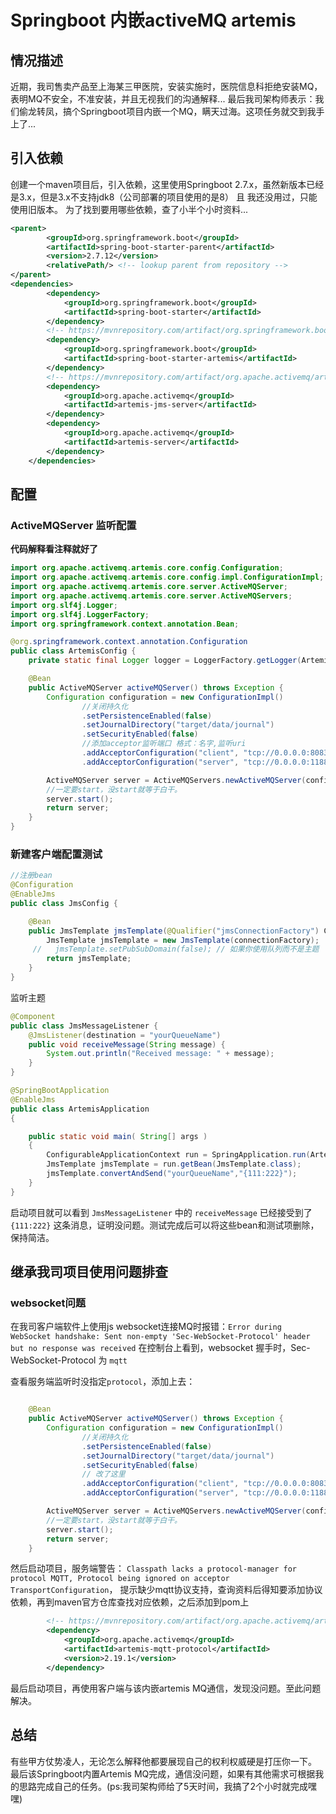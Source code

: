 # Springboot 内嵌activeMQ artemis
## 情况描述
近期，我司售卖产品至上海某三甲医院，安装实施时，医院信息科拒绝安装MQ，表明MQ不安全，不准安装，并且无视我们的沟通解释...
最后我司架构师表示：我们偷龙转凤，搞个Springboot项目内嵌一个MQ，瞒天过海。这项任务就交到我手上了...

## 引入依赖
创建一个maven项目后，引入依赖，这里使用Springboot 2.7.x，虽然新版本已经是3.x，但是3.x不支持jdk8（公司部署的项目使用的是8） 且 我还没用过，只能使用旧版本。
为了找到要用哪些依赖，查了小半个小时资料...
```xml
<parent>
        <groupId>org.springframework.boot</groupId>
        <artifactId>spring-boot-starter-parent</artifactId>
        <version>2.7.12</version>
        <relativePath/> <!-- lookup parent from repository -->
</parent>
<dependencies>
        <dependency>
            <groupId>org.springframework.boot</groupId>
            <artifactId>spring-boot-starter</artifactId>
        </dependency>
        <!-- https://mvnrepository.com/artifact/org.springframework.boot/spring-boot-starter-artemis -->
        <dependency>
            <groupId>org.springframework.boot</groupId>
            <artifactId>spring-boot-starter-artemis</artifactId>
        </dependency>
        <!-- https://mvnrepository.com/artifact/org.apache.activemq/artemis-jms-server -->
        <dependency>
            <groupId>org.apache.activemq</groupId>
            <artifactId>artemis-jms-server</artifactId>
        </dependency>
        <dependency>
            <groupId>org.apache.activemq</groupId>
            <artifactId>artemis-server</artifactId>
        </dependency>
    </dependencies>
```

## 配置
### ActiveMQServer 监听配置
**代码解释看注释就好了**
```java
import org.apache.activemq.artemis.core.config.Configuration;
import org.apache.activemq.artemis.core.config.impl.ConfigurationImpl;
import org.apache.activemq.artemis.core.server.ActiveMQServer;
import org.apache.activemq.artemis.core.server.ActiveMQServers;
import org.slf4j.Logger;
import org.slf4j.LoggerFactory;
import org.springframework.context.annotation.Bean;

@org.springframework.context.annotation.Configuration
public class ArtemisConfig {
    private static final Logger logger = LoggerFactory.getLogger(ArtemisConfig.class);

    @Bean
    public ActiveMQServer activeMQServer() throws Exception {
        Configuration configuration = new ConfigurationImpl()
        		//关闭持久化
                .setPersistenceEnabled(false)
                .setJournalDirectory("target/data/journal")
                .setSecurityEnabled(false)
                //添加acceptor监听端口 格式：名字,监听uri
                .addAcceptorConfiguration("client", "tcp://0.0.0.0:8083")
                .addAcceptorConfiguration("server", "tcp://0.0.0.0:11883");

        ActiveMQServer server = ActiveMQServers.newActiveMQServer(configuration);
        //一定要start，没start就等于白干。
        server.start();
        return server;
    }
}
```  

### 新建客户端配置测试
```java
//注册bean
@Configuration
@EnableJms
public class JmsConfig {

    @Bean
    public JmsTemplate jmsTemplate(@Qualifier("jmsConnectionFactory") ConnectionFactory connectionFactory) {
        JmsTemplate jmsTemplate = new JmsTemplate(connectionFactory);
     //   jmsTemplate.setPubSubDomain(false); // 如果你使用队列而不是主题
        return jmsTemplate;
    }
}
```

监听主题
```java
@Component
public class JmsMessageListener {
    @JmsListener(destination = "yourQueueName")
    public void receiveMessage(String message) {
        System.out.println("Received message: " + message);
    }
}
```

```java
@SpringBootApplication
@EnableJms
public class ArtemisApplication
{

    public static void main( String[] args )
    {
        ConfigurableApplicationContext run = SpringApplication.run(ArtemisApplication.class, args);
        JmsTemplate jmsTemplate = run.getBean(JmsTemplate.class);
        jmsTemplate.convertAndSend("yourQueueName","{111:222}");
    }
}
```
启动项目就可以看到 `JmsMessageListener` 中的 `receiveMessage` 已经接受到了`{111:222}` 这条消息，证明没问题。测试完成后可以将这些bean和测试项删除，保持简洁。

## 继承我司项目使用问题排查
### websocket问题
在我司客户端软件上使用js websocket连接MQ时报错：`Error during WebSocket handshake: Sent non-empty 'Sec-WebSocket-Protocol' header but no response was received`
在控制台上看到，websocket 握手时，Sec-WebSocket-Protocol 为 `mqtt`

查看服务端监听时没指定`protocol`，添加上去：
```java

    @Bean
    public ActiveMQServer activeMQServer() throws Exception {
        Configuration configuration = new ConfigurationImpl()
        		//关闭持久化
                .setPersistenceEnabled(false)
                .setJournalDirectory("target/data/journal")
                .setSecurityEnabled(false)
                // 改了这里
                .addAcceptorConfiguration("client", "tcp://0.0.0.0:8083?tcpSendBufferSize=1048576;tcpReceiveBufferSize=1048576;protocols=MQTT;useEpoll=true")
                .addAcceptorConfiguration("server", "tcp://0.0.0.0:11883");

        ActiveMQServer server = ActiveMQServers.newActiveMQServer(configuration);
        //一定要start，没start就等于白干。
        server.start();
        return server;
    }
```
然后启动项目，服务端警告：
`Classpath lacks a protocol-manager for protocol MQTT, Protocol being ignored on acceptor TransportConfiguration`，
提示缺少mqtt协议支持，查询资料后得知要添加协议依赖，再到maven官方仓库查找对应依赖，之后添加到pom上
```xml
        <!-- https://mvnrepository.com/artifact/org.apache.activemq/artemis-mqtt-protocol -->
        <dependency>
            <groupId>org.apache.activemq</groupId>
            <artifactId>artemis-mqtt-protocol</artifactId>
            <version>2.19.1</version>
        </dependency>
```

最后启动项目，再使用客户端与该内嵌artemis MQ通信，发现没问题。至此问题解决。

## 总结
有些甲方仗势凌人，无论怎么解释他都要展现自己的权利权威硬是打压你一下。
最后该Springboot内置Artemis MQ完成，通信没问题，如果有其他需求可根据我的思路完成自己的任务。(ps:我司架构师给了5天时间，我搞了2个小时就完成嘿嘿)